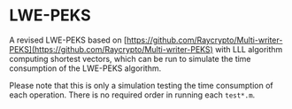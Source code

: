 # LWE-PEKS

A revised LWE-PEKS based on [https://github.com/Raycrypto/Multi-writer-PEKS](https://github.com/Raycrypto/Multi-writer-PEKS) with LLL algorithm computing shortest vectors, which can be run to simulate the time consumption of the LWE-PEKS algorithm. 

Please note that this is only a simulation testing the time consumption of each operation. There is no required order in running each ```test*.m```. 
